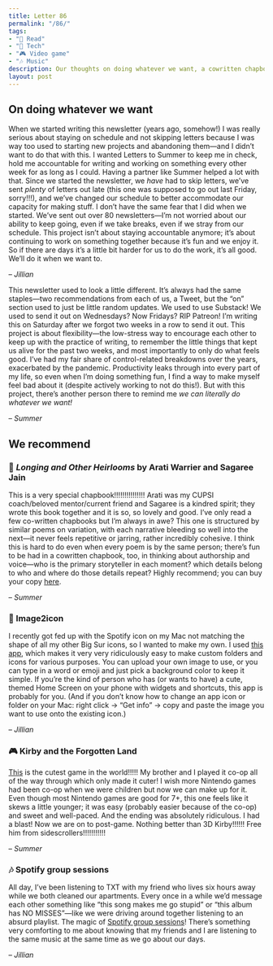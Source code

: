 ```yaml
---
title: Letter 86
permalink: "/86/"
tags:
- "📖 Read"
- "📱 Tech"
- "🎮 Video game"
- "🎶 Music"
description: Our thoughts on doing whatever we want, a cowritten chapbook, an app for customizing apps, Kirby, and music to listen to with friends.
layout: post
---
```


## On doing whatever we want

When we started writing this newsletter (years ago, somehow!) I was really serious about staying on schedule and not skipping letters because I was way too used to starting new projects and abandoning them—and I didn’t want to do that with this. I wanted Letters to Summer to keep me in check, hold me accountable for writing and working on something every other week for as long as I could. Having a partner like Summer helped a lot with that. Since we started the newsletter, we *have* had to skip letters, we’ve sent *plenty* of letters out late (this one was supposed to go out last Friday, sorry!!!), and we’ve changed our schedule to better accommodate our capacity for making stuff. I don’t have the same fear that I did when we started. We’ve sent out over 80 newsletters—I’m not worried about our ability to keep going, even if we take breaks, even if we stray from our schedule. This project isn’t about staying accountable anymore; it’s about continuing to work on something together because it’s fun and we enjoy it. So if there are days it’s a little bit harder for us to do the work, it’s all good. We’ll do it when we want to.

– *Jillian*

This newsletter used to look a little different. It’s always had the same staples—two recommendations from each of us, a Tweet, but the “on” section used to just be little random updates. We used to use Substack! We used to send it out on Wednesdays? Now Fridays? RIP Patreon! I’m writing this on Saturday after we forgot two weeks in a row to send it out. This project is about flexibility—the low-stress way to encourage each other to keep up with the practice of writing, to remember the little things that kept us alive for the past two weeks, and most importantly to only do what feels good. I’ve had my fair share of control-related breakdowns over the years, exacerbated by the pandemic. Productivity leaks through into every part of my life, so even when I’m doing something fun, I find a way to make myself feel bad about it (despite actively working to not do this!). But with this project, there’s another person there to remind me *we can literally do whatever we want!* 

– *Summer*

## We recommend

### 📖 *Longing and Other Heirlooms* by Arati Warrier and Sagaree Jain

This is a very special chapbook!!!!!!!!!!!!!!! Arati was my CUPSI coach/beloved mentor/current friend and Sagaree is a kindred spirit; they wrote this book together and it is so, so lovely and good. I’ve only read a few co-written chapbooks but I’m always in awe? This one is structured by similar poems on variation, with each narrative bleeding so well into the next—it never feels repetitive or jarring, rather incredibly cohesive. I think this is hard to do even when every poem is by the same person; there’s fun to be had in a cowritten chapbook, too, in thinking about authorship and voice—who is the primary storyteller in each moment? which details belong to who and where do those details repeat? Highly recommend; you can buy your copy [here](https://www.paypal.com/donate/?hosted_button_id=3H3W4FCX7VE6S).

– *Summer*

### 📱 Image2icon

I recently got fed up with the Spotify icon on my Mac not matching the shape of all my other Big Sur icons, so I wanted to make my own. I used [this app](https://img2icnsapp.com), which makes it very very ridiculously easy to make custom folders and icons for various purposes. You can upload your own image to use, or you can type in a word or emoji and just pick a background color to keep it simple. If you’re the kind of person who has (or wants to have) a cute, themed Home Screen on your phone with widgets and shortcuts, this app is probably for you. (And if you don’t know how to change an app icon or folder on your Mac: right click → “Get info” → copy and paste the image you want to use onto the existing icon.)

– *Jillian*

### 🎮 Kirby and the Forgotten Land

[This](https://www.nintendo.com/store/products/kirby-and-the-forgotten-land-switch/) is the cutest game in the world!!!!! My brother and I played it co-op all of the way through which only made it cuter! I wish more Nintendo games had been co-op when we were children but now we can make up for it. Even though most Nintendo games are good for 7+, this one feels like it skews a little younger; it was easy (probably easier because of the co-op) and sweet and well-paced. And the ending was absolutely ridiculous. I had a blast! Now we are on to post-game. Nothing better than 3D Kirby!!!!!! Free him from sidescrollers!!!!!!!!!!! 

– *Summer*

### 🎶 Spotify group sessions

All day, I’ve been listening to TXT with my friend who lives six hours away while we both cleaned our apartments. Every once in a while we’d message each other something like “this song makes me go stupid” or “this album has NO MISSES”—like we were driving around together listening to an absurd playlist. The magic of [Spotify group sessions](https://support.spotify.com/us/article/group-session/)! There’s something very comforting to me about knowing that my friends and I are listening to the same music at the same time as we go about our days.

– *Jillian*